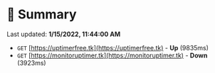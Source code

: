 # 📖 Summary
Last updated: **1/15/2022, 11:44:00 AM**

- `GET` [https://uptimerfree.tk](https://uptimerfree.tk) - **Up** (9835ms)
- `GET` [https://monitoruptimer.tk](https://monitoruptimer.tk) - **Down** (3923ms)
